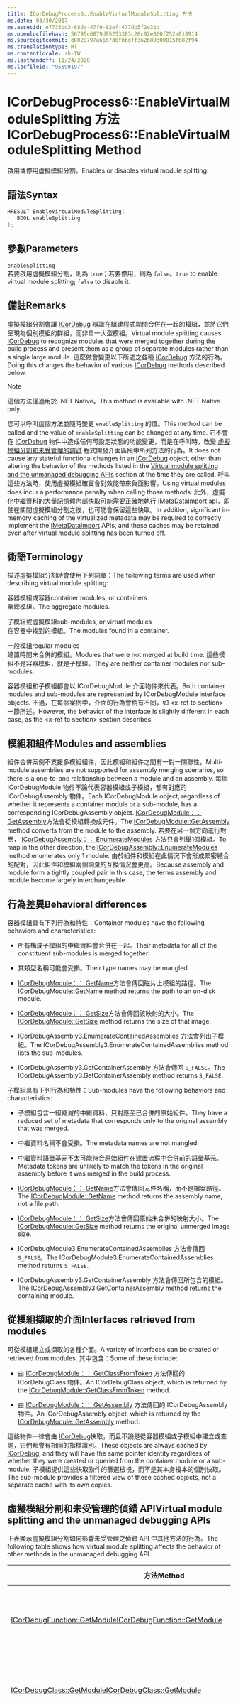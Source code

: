 ```yaml
---
title: ICorDebugProcess6::EnableVirtualModuleSplitting 方法
ms.date: 03/30/2017
ms.assetid: e7733bd3-68da-47f9-82ef-477db5f2e32d
ms.openlocfilehash: 56795c6879d95253383c26c92e060f252a018914
ms.sourcegitcommit: d8020797a6657d0fbbdff362b80300815f682f94
ms.translationtype: MT
ms.contentlocale: zh-TW
ms.lasthandoff: 11/24/2020
ms.locfileid: "95690197"
---
```

# <a name="icordebugprocess6enablevirtualmodulesplitting-method"></a><span data-ttu-id="5241a-102">ICorDebugProcess6::EnableVirtualModuleSplitting 方法</span><span class="sxs-lookup"><span data-stu-id="5241a-102">ICorDebugProcess6::EnableVirtualModuleSplitting Method</span></span>

<span data-ttu-id="5241a-103">啟用或停用虛擬模組分割。</span><span class="sxs-lookup"><span data-stu-id="5241a-103">Enables or disables virtual module splitting.</span></span>  
  
## <a name="syntax"></a><span data-ttu-id="5241a-104">語法</span><span class="sxs-lookup"><span data-stu-id="5241a-104">Syntax</span></span>  
  
```cpp  
HRESULT EnableVirtualModuleSplitting(  
   BOOL enableSplitting  
);  
```  
  
## <a name="parameters"></a><span data-ttu-id="5241a-105">參數</span><span class="sxs-lookup"><span data-stu-id="5241a-105">Parameters</span></span>  

 `enableSplitting`  
 <span data-ttu-id="5241a-106">若要啟用虛擬模組分割，則為 `true`；若要停用，則為 `false`。</span><span class="sxs-lookup"><span data-stu-id="5241a-106">`true` to enable virtual module splitting; `false` to disable it.</span></span>  
  
## <a name="remarks"></a><span data-ttu-id="5241a-107">備註</span><span class="sxs-lookup"><span data-stu-id="5241a-107">Remarks</span></span>  

 <span data-ttu-id="5241a-108">虛擬模組分割會讓 [ICorDebug](icordebug-interface.md) 辨識在組建程式期間合併在一起的模組，並將它們呈現為個別模組的群組，而非單一大型模組。</span><span class="sxs-lookup"><span data-stu-id="5241a-108">Virtual module splitting causes [ICorDebug](icordebug-interface.md) to recognize modules that were merged together during the build process and present them as a group of separate modules rather than a single large module.</span></span> <span data-ttu-id="5241a-109">這麼做會變更以下所述之各種 [ICorDebug](icordebug-interface.md) 方法的行為。</span><span class="sxs-lookup"><span data-stu-id="5241a-109">Doing this changes the behavior of various [ICorDebug](icordebug-interface.md) methods described below.</span></span>  
  
> [!NOTE]
> <span data-ttu-id="5241a-110">這個方法僅適用於 .NET Native。</span><span class="sxs-lookup"><span data-stu-id="5241a-110">This method is available with .NET Native only.</span></span>  
  
 <span data-ttu-id="5241a-111">您可以呼叫這個方法並隨時變更 `enableSplitting` 的值。</span><span class="sxs-lookup"><span data-stu-id="5241a-111">This method can be called and the value of `enableSplitting` can be changed at any time.</span></span> <span data-ttu-id="5241a-112">它不會在 [ICorDebug](icordebug-interface.md) 物件中造成任何可設定狀態的功能變更，而是在呼叫時，改變 [虛擬模組分割和未受管理的調試](#APIs) 程式開發介面區段中所列方法的行為。</span><span class="sxs-lookup"><span data-stu-id="5241a-112">It does not cause any stateful functional changes in an [ICorDebug](icordebug-interface.md) object, other than altering the behavior of the methods listed in the [Virtual module splitting and the unmanaged debugging APIs](#APIs) section at the time they are called.</span></span> <span data-ttu-id="5241a-113">呼叫這些方法時，使用虛擬模組確實會對效能帶來負面影響。</span><span class="sxs-lookup"><span data-stu-id="5241a-113">Using virtual modules does incur a performance penalty when calling those methods.</span></span> <span data-ttu-id="5241a-114">此外，虛擬化中繼資料的大量記憶體內部快取可能需要正確地執行 [IMetaDataImport](../metadata/imetadataimport-interface.md) api，即使在關閉虛擬模組分割之後，也可能會保留這些快取。</span><span class="sxs-lookup"><span data-stu-id="5241a-114">In addition, significant in-memory caching of the virtualized metadata may be required to correctly implement the [IMetaDataImport](../metadata/imetadataimport-interface.md) APIs, and these caches may be retained even after virtual module splitting has been turned off.</span></span>  
  
## <a name="terminology"></a><span data-ttu-id="5241a-115">術語</span><span class="sxs-lookup"><span data-stu-id="5241a-115">Terminology</span></span>  

 <span data-ttu-id="5241a-116">描述虛擬模組分割時會使用下列詞彙：</span><span class="sxs-lookup"><span data-stu-id="5241a-116">The following terms are used when describing virtual module splitting:</span></span>  
  
 <span data-ttu-id="5241a-117">容器模組或容器</span><span class="sxs-lookup"><span data-stu-id="5241a-117">container modules, or containers</span></span>  
 <span data-ttu-id="5241a-118">彙總模組。</span><span class="sxs-lookup"><span data-stu-id="5241a-118">The aggregate modules.</span></span>  
  
 <span data-ttu-id="5241a-119">子模組或虛擬模組</span><span class="sxs-lookup"><span data-stu-id="5241a-119">sub-modules, or virtual modules</span></span>  
 <span data-ttu-id="5241a-120">在容器中找到的模組。</span><span class="sxs-lookup"><span data-stu-id="5241a-120">The modules found in a container.</span></span>  
  
 <span data-ttu-id="5241a-121">一般模組</span><span class="sxs-lookup"><span data-stu-id="5241a-121">regular modules</span></span>  
 <span data-ttu-id="5241a-122">建置時間未合併的模組。</span><span class="sxs-lookup"><span data-stu-id="5241a-122">Modules that were not merged at build time.</span></span> <span data-ttu-id="5241a-123">這些模組不是容器模組，就是子模組。</span><span class="sxs-lookup"><span data-stu-id="5241a-123">They are neither container modules nor sub-modules.</span></span>  
  
 <span data-ttu-id="5241a-124">容器模組和子模組都會以 ICorDebugModule 介面物件來代表。</span><span class="sxs-lookup"><span data-stu-id="5241a-124">Both container modules and sub-modules are represented by ICorDebugModule interface objects.</span></span> <span data-ttu-id="5241a-125">不過，在每個案例中，介面的行為會稍有不同，如 \<x-ref to section> 一節所述。</span><span class="sxs-lookup"><span data-stu-id="5241a-125">However, the behavior of the interface is slightly different in each case, as the \<x-ref to section> section describes.</span></span>  
  
## <a name="modules-and-assemblies"></a><span data-ttu-id="5241a-126">模組和組件</span><span class="sxs-lookup"><span data-stu-id="5241a-126">Modules and assemblies</span></span>  

 <span data-ttu-id="5241a-127">組件合併案例不支援多模組組件，因此模組和組件之間有一對一關聯性。</span><span class="sxs-lookup"><span data-stu-id="5241a-127">Multi-module assemblies are not supported for assembly merging scenarios, so there is a one-to-one relationship between a module and an assembly.</span></span> <span data-ttu-id="5241a-128">每個 ICorDebugModule 物件不論代表容器模組或子模組，都有對應的 ICorDebugAssembly 物件。</span><span class="sxs-lookup"><span data-stu-id="5241a-128">Each ICorDebugModule object, regardless of whether it represents a container module or a sub-module, has a corresponding ICorDebugAssembly object.</span></span> <span data-ttu-id="5241a-129">[ICorDebugModule：： GetAssembly](icordebugmodule-getassembly-method.md)方法會從模組轉換成元件。</span><span class="sxs-lookup"><span data-stu-id="5241a-129">The [ICorDebugModule::GetAssembly](icordebugmodule-getassembly-method.md) method converts from the module to the assembly.</span></span> <span data-ttu-id="5241a-130">若要在另一個方向進行對應， [ICorDebugAssembly：： EnumerateModules](icordebugassembly-enumeratemodules-method.md) 方法只會列舉1個模組。</span><span class="sxs-lookup"><span data-stu-id="5241a-130">To map in the other direction, the [ICorDebugAssembly::EnumerateModules](icordebugassembly-enumeratemodules-method.md) method enumerates only 1 module.</span></span> <span data-ttu-id="5241a-131">由於組件和模組在此情況下會形成緊密結合的配對，因此組件和模組兩個詞彙的互換情況會更高。</span><span class="sxs-lookup"><span data-stu-id="5241a-131">Because assembly and module form a tightly coupled pair in this case, the terms assembly and module become largely interchangeable.</span></span>  
  
## <a name="behavioral-differences"></a><span data-ttu-id="5241a-132">行為差異</span><span class="sxs-lookup"><span data-stu-id="5241a-132">Behavioral differences</span></span>  

 <span data-ttu-id="5241a-133">容器模組具有下列行為和特性：</span><span class="sxs-lookup"><span data-stu-id="5241a-133">Container modules have the following behaviors and characteristics:</span></span>  
  
- <span data-ttu-id="5241a-134">所有構成子模組的中繼資料會合併在一起。</span><span class="sxs-lookup"><span data-stu-id="5241a-134">Their metadata for all of the constituent sub-modules is merged together.</span></span>  
  
- <span data-ttu-id="5241a-135">其類型名稱可能會受損。</span><span class="sxs-lookup"><span data-stu-id="5241a-135">Their type names may be mangled.</span></span>  
  
- <span data-ttu-id="5241a-136">[ICorDebugModule：： GetName](icordebugmodule-getname-method.md)方法會傳回磁片上模組的路徑。</span><span class="sxs-lookup"><span data-stu-id="5241a-136">The [ICorDebugModule::GetName](icordebugmodule-getname-method.md) method returns the path to an on-disk module.</span></span>  
  
- <span data-ttu-id="5241a-137">[ICorDebugModule：： GetSize](icordebugmodule-getsize-method.md)方法會傳回該映射的大小。</span><span class="sxs-lookup"><span data-stu-id="5241a-137">The [ICorDebugModule::GetSize](icordebugmodule-getsize-method.md) method returns the size of that image.</span></span>  
  
- <span data-ttu-id="5241a-138">ICorDebugAssembly3.EnumerateContainedAssemblies 方法會列出子模組。</span><span class="sxs-lookup"><span data-stu-id="5241a-138">The ICorDebugAssembly3.EnumerateContainedAssemblies method lists the sub-modules.</span></span>  
  
- <span data-ttu-id="5241a-139">ICorDebugAssembly3.GetContainerAssembly 方法會傳回 `S_FALSE`。</span><span class="sxs-lookup"><span data-stu-id="5241a-139">The ICorDebugAssembly3.GetContainerAssembly method returns `S_FALSE`.</span></span>  
  
 <span data-ttu-id="5241a-140">子模組具有下列行為和特性：</span><span class="sxs-lookup"><span data-stu-id="5241a-140">Sub-modules have the following behaviors and characteristics:</span></span>  
  
- <span data-ttu-id="5241a-141">子模組包含一組縮減的中繼資料，只對應至已合併的原始組件。</span><span class="sxs-lookup"><span data-stu-id="5241a-141">They have a reduced set of metadata that corresponds only to the original assembly that was merged.</span></span>  
  
- <span data-ttu-id="5241a-142">中繼資料名稱不會受損。</span><span class="sxs-lookup"><span data-stu-id="5241a-142">The metadata names are not mangled.</span></span>  
  
- <span data-ttu-id="5241a-143">中繼資料語彙基元不太可能符合原始組件在建置流程中合併前的語彙基元。</span><span class="sxs-lookup"><span data-stu-id="5241a-143">Metadata tokens are unlikely to match the tokens in the original assembly before it was merged in the build process.</span></span>  
  
- <span data-ttu-id="5241a-144">[ICorDebugModule：： GetName](icordebugmodule-getname-method.md)方法會傳回元件名稱，而不是檔案路徑。</span><span class="sxs-lookup"><span data-stu-id="5241a-144">The [ICorDebugModule::GetName](icordebugmodule-getname-method.md) method returns the assembly name, not a file path.</span></span>  
  
- <span data-ttu-id="5241a-145">[ICorDebugModule：： GetSize](icordebugmodule-getsize-method.md)方法會傳回原始未合併的映射大小。</span><span class="sxs-lookup"><span data-stu-id="5241a-145">The [ICorDebugModule::GetSize](icordebugmodule-getsize-method.md) method returns the original unmerged image size.</span></span>  
  
- <span data-ttu-id="5241a-146">ICorDebugModule3.EnumerateContainedAssemblies 方法會傳回 `S_FALSE`。</span><span class="sxs-lookup"><span data-stu-id="5241a-146">The ICorDebugModule3.EnumerateContainedAssemblies method returns `S_FALSE`.</span></span>  
  
- <span data-ttu-id="5241a-147">ICorDebugAssembly3.GetContainerAssembly 方法會傳回所包含的模組。</span><span class="sxs-lookup"><span data-stu-id="5241a-147">The ICorDebugAssembly3.GetContainerAssembly method returns the containing module.</span></span>  
  
## <a name="interfaces-retrieved-from-modules"></a><span data-ttu-id="5241a-148">從模組擷取的介面</span><span class="sxs-lookup"><span data-stu-id="5241a-148">Interfaces retrieved from modules</span></span>  

 <span data-ttu-id="5241a-149">可從模組建立或擷取的各種介面。</span><span class="sxs-lookup"><span data-stu-id="5241a-149">A variety of interfaces can be created or retrieved from modules.</span></span> <span data-ttu-id="5241a-150">其中包含：</span><span class="sxs-lookup"><span data-stu-id="5241a-150">Some of these include:</span></span>  
  
- <span data-ttu-id="5241a-151">由 [ICorDebugModule：： GetClassFromToken](icordebugmodule-getclassfromtoken-method.md) 方法傳回的 ICorDebugClass 物件。</span><span class="sxs-lookup"><span data-stu-id="5241a-151">An ICorDebugClass object, which is returned by the [ICorDebugModule::GetClassFromToken](icordebugmodule-getclassfromtoken-method.md) method.</span></span>  
  
- <span data-ttu-id="5241a-152">由 [ICorDebugModule：： GetAssembly](icordebugmodule-getassembly-method.md) 方法傳回的 ICorDebugAssembly 物件。</span><span class="sxs-lookup"><span data-stu-id="5241a-152">An ICorDebugAssembly object, which is returned by the [ICorDebugModule::GetAssembly](icordebugmodule-getassembly-method.md) method.</span></span>  
  
 <span data-ttu-id="5241a-153">這些物件一律會由 [ICorDebug](icordebug-interface.md)快取，而且不論是從容器模組或子模組中建立或查詢，它們都會有相同的指標識別。</span><span class="sxs-lookup"><span data-stu-id="5241a-153">These objects are always cached by [ICorDebug](icordebug-interface.md), and they will have the same pointer identity regardless of whether they were created or queried from the container module or a sub-module.</span></span> <span data-ttu-id="5241a-154">子模組提供這些快取物件的篩選檢視，而不是其本身複本的個別快取。</span><span class="sxs-lookup"><span data-stu-id="5241a-154">The sub-module provides a filtered view of these cached objects, not a separate cache with its own copies.</span></span>  
  
<a name="APIs"></a>

## <a name="virtual-module-splitting-and-the-unmanaged-debugging-apis"></a><span data-ttu-id="5241a-155">虛擬模組分割和未受管理的偵錯 API</span><span class="sxs-lookup"><span data-stu-id="5241a-155">Virtual module splitting and the unmanaged debugging APIs</span></span>  

 <span data-ttu-id="5241a-156">下表顯示虛擬模組分割如何影響未受管理之偵錯 API 中其他方法的行為。</span><span class="sxs-lookup"><span data-stu-id="5241a-156">The following table shows how virtual module splitting affects the behavior of other methods in the unmanaged debugging API.</span></span>  
  
|<span data-ttu-id="5241a-157">方法</span><span class="sxs-lookup"><span data-stu-id="5241a-157">Method</span></span>|`enableSplitting` = `true`|`enableSplitting` = `false`|  
|------------|---------------------------------|----------------------------------|  
|[<span data-ttu-id="5241a-158">ICorDebugFunction::GetModule</span><span class="sxs-lookup"><span data-stu-id="5241a-158">ICorDebugFunction::GetModule</span></span>](icordebugfunction-getmodule-method.md)|<span data-ttu-id="5241a-159">傳回這個函式原本定義所在的子模組</span><span class="sxs-lookup"><span data-stu-id="5241a-159">Returns the sub-module this function was originally defined in</span></span>|<span data-ttu-id="5241a-160">傳回已合併這個函式的目標容器模組</span><span class="sxs-lookup"><span data-stu-id="5241a-160">Returns the container module this function was merged into</span></span>|  
|[<span data-ttu-id="5241a-161">ICorDebugClass::GetModule</span><span class="sxs-lookup"><span data-stu-id="5241a-161">ICorDebugClass::GetModule</span></span>](icordebugclass-getmodule-method.md)|<span data-ttu-id="5241a-162">傳回這個類別原本定義所在的子模組</span><span class="sxs-lookup"><span data-stu-id="5241a-162">Returns the sub-module this class was originally defined in.</span></span>|<span data-ttu-id="5241a-163">傳回已合併這個類別的目標容器模組。</span><span class="sxs-lookup"><span data-stu-id="5241a-163">Returns the container module this class was merged into.</span></span>|  
|<span data-ttu-id="5241a-164">ICorDebugModuleDebugEvent::GetModule</span><span class="sxs-lookup"><span data-stu-id="5241a-164">ICorDebugModuleDebugEvent::GetModule</span></span>|<span data-ttu-id="5241a-165">傳回已載入的容器模組。</span><span class="sxs-lookup"><span data-stu-id="5241a-165">Returns the container module that was loaded.</span></span> <span data-ttu-id="5241a-166">不論這個設定為何，都不會提供載入事件給子模組。</span><span class="sxs-lookup"><span data-stu-id="5241a-166">Sub-modules are not given load events regardless of this setting.</span></span>|<span data-ttu-id="5241a-167">傳回已載入的容器模組。</span><span class="sxs-lookup"><span data-stu-id="5241a-167">Returns the container module that was loaded.</span></span>|  
|[<span data-ttu-id="5241a-168">ICorDebugAppDomain::EnumerateAssemblies</span><span class="sxs-lookup"><span data-stu-id="5241a-168">ICorDebugAppDomain::EnumerateAssemblies</span></span>](icordebugappdomain-enumerateassemblies-method.md)|<span data-ttu-id="5241a-169">傳回子組件和一般組件的清單，不包含任何容器組件。</span><span class="sxs-lookup"><span data-stu-id="5241a-169">Returns a list of sub-assemblies and regular assemblies; no container assemblies are included.</span></span> <span data-ttu-id="5241a-170">**注意：**  如果有任何容器元件遺漏符號，則不會列舉其任何子元件。</span><span class="sxs-lookup"><span data-stu-id="5241a-170">**Note:**  If any container assembly is missing symbols, none of its sub-assemblies will be enumerated.</span></span> <span data-ttu-id="5241a-171">如有任何一般組件遺漏符號，則列舉或不列舉都有可能。</span><span class="sxs-lookup"><span data-stu-id="5241a-171">If any regular assembly is missing symbols, it may or may not be enumerated.</span></span>|<span data-ttu-id="5241a-172">傳回容器組件和一般組件的清單，不包含任何子組件。</span><span class="sxs-lookup"><span data-stu-id="5241a-172">Returns a list of container assemblies and regular assemblies; no sub-assemblies are included.</span></span> <span data-ttu-id="5241a-173">**注意：**  如果任何一般元件遺漏符號，則不一定會列舉符號。</span><span class="sxs-lookup"><span data-stu-id="5241a-173">**Note:**  If any regular assembly is missing symbols, it may or may not be enumerated.</span></span>|  
|<span data-ttu-id="5241a-174">[ICorDebugCode：： GetCode](icordebugcode-getcode-method.md) (只參考 IL 程式碼) </span><span class="sxs-lookup"><span data-stu-id="5241a-174">[ICorDebugCode::GetCode](icordebugcode-getcode-method.md) (when referring to IL code only)</span></span>|<span data-ttu-id="5241a-175">傳回在預先合併組件映像中有效的 IL。</span><span class="sxs-lookup"><span data-stu-id="5241a-175">Returns IL that would be valid in a pre-merge assembly image.</span></span> <span data-ttu-id="5241a-176">具體來說，當所參考的類型未在包含 IL 的虛擬模組中定義時，所有內嵌中繼資料語彙基元都會是正確的 TypeRef 或 MemberRef 語彙基元。</span><span class="sxs-lookup"><span data-stu-id="5241a-176">Specifically, any inline metadata tokens will correctly be TypeRef or MemberRef tokens when the types being referred to are not defined in the virtual module containing the IL.</span></span> <span data-ttu-id="5241a-177">您可以在對應的虛擬 ICorDebugModule 物件的 [IMetaDataImport](../metadata/imetadataimport-interface.md) 物件中，查閱這些 TypeRef 或 MemberRef 標記。</span><span class="sxs-lookup"><span data-stu-id="5241a-177">These TypeRef or MemberRef tokens can be looked up in the [IMetaDataImport](../metadata/imetadataimport-interface.md) object for the corresponding virtual ICorDebugModule object.</span></span>|<span data-ttu-id="5241a-178">傳回合併後組件映像中的 IL。</span><span class="sxs-lookup"><span data-stu-id="5241a-178">Returns the IL in the post-merge assembly image.</span></span>|  
  
## <a name="requirements"></a><span data-ttu-id="5241a-179">需求</span><span class="sxs-lookup"><span data-stu-id="5241a-179">Requirements</span></span>  

 <span data-ttu-id="5241a-180">**平台：** 請參閱 [系統需求](../../get-started/system-requirements.md)。</span><span class="sxs-lookup"><span data-stu-id="5241a-180">**Platforms:** See [System Requirements](../../get-started/system-requirements.md).</span></span>  
  
 <span data-ttu-id="5241a-181">**標頭：** CorDebug.idl、CorDebug.h</span><span class="sxs-lookup"><span data-stu-id="5241a-181">**Header:** CorDebug.idl, CorDebug.h</span></span>  
  
 <span data-ttu-id="5241a-182">**程式庫：** CorGuids.lib</span><span class="sxs-lookup"><span data-stu-id="5241a-182">**Library:** CorGuids.lib</span></span>  
  
 <span data-ttu-id="5241a-183">**.NET Framework 版本：**[!INCLUDE[net_46_native](../../../../includes/net-46-native-md.md)]</span><span class="sxs-lookup"><span data-stu-id="5241a-183">**.NET Framework Versions:** [!INCLUDE[net_46_native](../../../../includes/net-46-native-md.md)]</span></span>  
  
## <a name="see-also"></a><span data-ttu-id="5241a-184">另請參閱</span><span class="sxs-lookup"><span data-stu-id="5241a-184">See also</span></span>

- [<span data-ttu-id="5241a-185">ICorDebugProcess6 介面</span><span class="sxs-lookup"><span data-stu-id="5241a-185">ICorDebugProcess6 Interface</span></span>](icordebugprocess6-interface.md)
- [<span data-ttu-id="5241a-186">偵錯介面</span><span class="sxs-lookup"><span data-stu-id="5241a-186">Debugging Interfaces</span></span>](debugging-interfaces.md)

